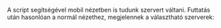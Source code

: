 A script segítségével mobil nézetben is tudunk szervert váltani. Futtatás után hasonlóan a normál nézethez, megjelennek a választható szerverek:
